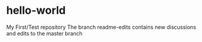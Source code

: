 # hello-world
My First/Test repository
The branch readme-edits contains new discussions and edits to the master branch

